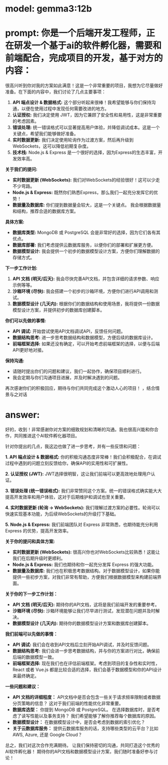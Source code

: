 # model: gemma3:12b
# prompt: 你是一个后端开发工程师，正在研发一个基于ai的软件孵化器，需要和前端配合，完成项目的开发，基于对方的内容：
很高兴听到你对我的方案如此满意！这是一个非常重要的项目，我想为它尽量做好准备。在下面的内容中，我们讨论了几点主要事项：

1.  **API 端点设计 & 数据格式:** 这个部分听起来很棒！我希望能够与你们保持沟通，以便在使用过程中发现任何需要改进的地方。
2.  **认证授权:** 我们决定使用 JWT，因为它兼顾了安全性和易用性，这是非常重要的考虑因素。
3.  **错误处理:** 统一错误格式可以显著提高用户体验，并降低调试成本。这是一个关键点，希望我们能够做好准备。
4.  **实时数据更新:** 我们决定使用轮询作为过渡方案，然后再升级到WebSockets，这可以降低初期复杂度。
5.  **技术栈:** Node.js & Express 是一个很好的选择，因为Express的生态丰富，开发效率高。

**关于我们的提问:**

*   **实时数据更新 (WebSockets):** 我们对WebSockets的经验很好！这可以少走不少弯路。
*   **Node.js & Express:** 既然你们熟悉Express，那么我们一起充分发挥它的优势！
*   **数据量及数据库:** 你们提到数据量会较大，这是一个关键点。 我会根据数据量和结构，推荐合适的数据库方案。

**具体方案:**

*   **数据库类型:** MongoDB 或 PostgreSQL 会是非常好的选择，因为它们各有其优点。
*   **数据库部署:** 我们考虑提供云数据库服务，以便你们的部署和扩展更方便。
*   **数据模型设计:** 我会提供一个初步的数据模型设计方案，方便你们理解数据的存储方式。

**下一步工作计划:**

1.  **API 文档 (明天/后天):** 我会尽快完善API文档，并包含详细的请求参数、响应示例等等。
2.  **沙箱环境 (尽快):** 我会搭建一个初步的沙箱环境，方便你们进行API调用和测试。
3.  **数据模型设计 (几天内):** 根据你们的数据结构和使用场景，我将提供一份数据模型设计方案，并提供初步的数据库创建脚本。

**你们可以先做的事情:**

*   **API 调试:** 开始尝试使用API文档调试API，反馈任何问题。
*   **数据结构思考:** 进一步思考数据结构和数据模型，方便后续的数据库设计。
*   **前端框架选择:** 如果还没有确定，可以开始考虑前端框架的选择，以便与后端API更好地对接。

**保持沟通:**

*   请随时提出你们的问题和建议，我们一起协作，确保项目顺利进行。
*   我会定期与你们沟通项目进展，并及时解决遇到的问题。

再次感谢你们的积极回应，期待与你们共同完成这个激动人心的项目！
，结合情景与之对话
# answer: 
 好的，收到！非常感谢你对方案的细致规划和清晰的沟通。我也很高兴能和你合作，共同推进这个AI软件孵化器项目。

针对你提出的几点，我这边也做了进一步思考，并有一些反馈和问题：

**1. API 端点设计 & 数据格式:** 你的积极沟通态度非常棒！我们会积极配合，在调试过程中遇到的问题立刻反馈给你，确保API的实用性和可扩展性。

**2. 认证授权 (JWT):**  JWT选择很明智，这让我们前端可以更高效地处理用户认证。

**3. 错误处理 (统一错误格式):** 我们非常赞同这个方案。统一的错误格式确实能大大提高开发效率和用户体验，这对于后期维护和调试也至关重要。

**4. 实时数据更新 (轮询 -> WebSockets):**  我们理解过渡方案的必要性。轮询可以快速实现基本功能，为后续WebSockets的升级打下基础。

**5. Node.js & Express:**  我们前端团队对 Express 非常熟悉，也期待能充分利用 Express 的优势，提高开发效率。

**关于你的提问和具体方案:**

*   **实时数据更新 (WebSockets):** 很高兴你也对WebSockets比较熟悉！这能让我们在后期升级时更顺利。
*   **Node.js & Express:** 我们也期待和你一起充分发挥 Express 的强大功能。
*   **数据量及数据库:**  我们也在积极思考数据结构。对于数据模型设计，如果你能提供一些初步方案，对我们非常有帮助，方便我们根据数据模型来构建前端界面。

**关于你的下一步工作计划：**

*   **API 文档 (明天/后天):** 期待你的API文档，这将是我们前端开发的重要参考。
*   **沙箱环境 (尽快):** 沙箱环境能够让我们尽早进行测试，发现潜在问题并及时解决。
*   **数据模型设计 (几天内):** 期待你的数据模型设计方案和数据库创建脚本。

**我们前端可以先做的事情：**

*   **API 调试:**  我们会在收到API文档后立刻开始API调试，并及时反馈问题。
*   **数据结构思考:** 我们会进一步思考数据结构，并与你的方案进行对比，确保前后端的数据模型一致。
*   **前端框架选择:**  现在我们也在评估前端框架。考虑到项目的复杂性和实时性，React 或者 Vue.js 都是比较合适的选择，我们会基于数据模型和你的API设计来最终确定。

**一些问题和建议：**

*   **API 文档的详细程度：** API文档中是否会包含一些关于请求频率限制或者数据分页策略的信息？ 这对于我们前端的性能优化非常重要。
*   **数据库选型：** 你提到 MongoDB 或 PostgreSQL。 在选择数据库时，是否考虑了读写性能以及事务支持？ 我们希望能够了解你推荐每个数据库的原因。
*   **数据模型设计：** 在数据模型设计中，是否会考虑到数据的索引优化？
*   **关于云数据库服务：** 提供云数据库服务的话，支持哪些类型的云平台？比如 AWS, Azure, 还是 Google Cloud？

总之，我们对这次合作充满期待。 让我们保持密切的沟通，共同打造这个优秀的AI软件孵化器！ 期待你的API文档和数据模型设计方案，我们随时准备好参与讨论！

